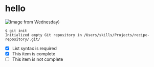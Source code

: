 # hello 
![Image from Wednesday](https://fajar.co.id/wp-content/uploads/2022/12/FjQCLCzWAAINJ3b.jpg))
```
$ git init
Initialized empty Git repository in /Users/skills/Projects/recipe-repository/.git/
```
- [x] List syntax is required
- [x] This item is complete
- [ ] This item is not complete
